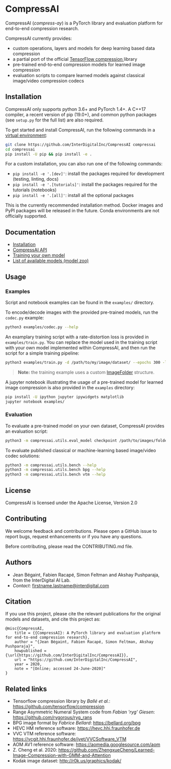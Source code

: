 # CompressAI

CompressAI (_compress-ay_) is a PyTorch library and evaluation platform for
end-to-end compression research.

CompressAI currently provides:

* custom operations, layers and models for deep learning based data compression
* a partial port of the official [TensorFlow compression
  ](https://github.com/tensorflow/compression) library
* pre-trained end-to-end compression models for learned image compression
* evaluation scripts to compare learned models against classical image/video
  compression codecs

## Installation

CompressAI only supports python 3.6+ and PyTorch 1.4+. A C++17 compiler, a
recent version of pip (19.0+), and common python packages (see `setup.py` for
the full list) are also required.

To get started and install CompressAI, run the following commands in a [virtual
environment](https://docs.python.org/3.6/library/venv.html):

```bash
git clone https://github.com/InterDigitalInc/CompressAI compressai
cd compressai
pip install -U pip && pip install -e .
```

For a custom installation, you can also run one of the following commands:
* `pip install -e '.[dev]'`: install the packages required for development (testing, linting, docs)
* `pip install -e '.[tutorials]'`: install the packages required for the tutorials (notebooks)
* `pip install -e '.[all]'`: install all the optional packages

This is the currently recommended installation method. Docker images and PyPI
packages will be released in the future. Conda environments are not officially
supported.


## Documentation

* [Installation](https://interdigitalinc.github.io/CompressAI/tutorial_installation.html)
* [CompressAI API](https://interdigitalinc.github.io/CompressAI/)
* [Training your own model](https://interdigitalinc.github.io/CompressAI/tutorial_train.html)
* [List of available models (model zoo)](https://interdigitalinc.github.io/CompressAI/zoo.html)


## Usage

### Examples

Script and notebook examples can be found in the `examples/` directory.

To encode/decode images with the provided pre-trained models, run the
`codec.py` example:

```bash
python3 examples/codec.py --help
```

An examplary training script with a rate-distortion loss is provided in
`examples/train.py`. You can replace the model used in the training script
with your own model implemented within CompressAI, and then run the script for a
simple training pipeline:

```bash
python3 examples/train.py -d /path/to/my/image/dataset/ --epochs 300 -lr 1e-4 --batch-size 16 --cuda --save
```
> **Note:** the training example uses a custom [ImageFolder](https://interdigitalinc.github.io/CompressAI/datasets.html#imagefolder) structure.

A jupyter notebook illustrating the usage of a pre-trained model for learned image
compression is also provided in the `examples` directory:

```bash
pip install -U ipython jupyter ipywidgets matplotlib
jupyter notebook examples/
```

### Evaluation

To evaluate a pre-trained model on your own dataset, CompressAI provides an
evaluation script:

```bash
python3 -m compressai.utils.eval_model checkpoint /path/to/images/folder/ -a $ARCH -p $MODEL_CHECKPOINT...
```

To evaluate published classical or machine-learning based image/video
codec solutions:

```bash
python3 -m compressai.utils.bench --help
python3 -m compressai.utils.bench bpg --help
python3 -m compressai.utils.bench vtm --help
```

## License

CompressAI is licensed under the Apache License, Version 2.0

## Contributing

We welcome feedback and contributions. Please open a GitHub issue to report
bugs, request enhancements or if you have any questions.

Before contributing, please read the CONTRIBUTING.md file.

## Authors

* Jean Bégaint, Fabien Racapé, Simon Feltman and Akshay Pushparaja, from the InterDigital AI Lab.
* *Contact*: firstname.lastname@interdigital.com

## Citation

If you use this project, please cite the relevant publications for the
original models and datasets, and cite this project as:

```
@misc{CompressAI,
	title = {{CompressAI}: A PyTorch library and evaluation platform for end-to-end compression research},
	author = "{Jean Bégaint, Fabien Racapé, Simon Feltman, Akshay Pushparaja}",
	howpublished = {\url{https://github.com/InterDigitalInc/CompressAI}},
	url = "https://github.com/InterDigitalInc/CompressAI",
	year = 2020,
	note = "[Online; accessed 24-June-2020]"
}

```

## Related links
 * Tensorflow compression library by _Ballé et al._: https://github.com/tensorflow/compression
 * Range Asymmetric Numeral System code from _Fabian 'ryg' Giesen_: https://github.com/rygorous/ryg_rans
 * BPG image format by _Fabrice Bellard_: https://bellard.org/bpg
 * HEVC HM reference software: https://hevc.hhi.fraunhofer.de
 * VVC VTM reference software: https://vcgit.hhi.fraunhofer.de/jvet/VVCSoftware_VTM
 * AOM AV1 reference software: https://aomedia.googlesource.com/aom
 * Z. Cheng et al. 2020: https://github.com/ZhengxueCheng/Learned-Image-Compression-with-GMM-and-Attention
 * Kodak image dataset: http://r0k.us/graphics/kodak/
